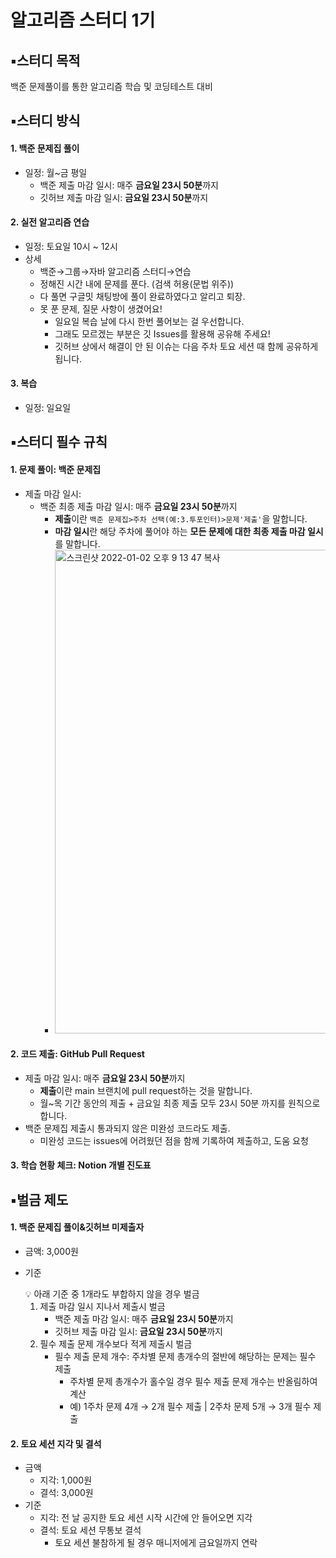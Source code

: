 # 알고리즘 스터디 1기



## ▪️스터디 목적

백준 문제풀이를 통한 알고리즘 학습 및 코딩테스트 대비



## ▪️스터디 방식

#### 1. 백준 문제집 풀이

- 일정: 월~금 평일
  - 백준 제출 마감 일시: 매주 **금요일 23시 50분**까지
  - 깃허브 제출 마감 일시: **금요일 23시 50분**까지

#### 2. 실전 알고리즘 연습

- 일정: 토요일 10시 ~ 12시
- 상세
  - 백준→그룹→자바 알고리즘 스터디→연습
  - 정해진 시간 내에 문제를 푼다. (검색 허용(문법 위주))
  - 다 풀면 구글밋 채팅방에 풀이 완료하였다고 알리고 퇴장.
  - 못 푼 문제, 질문 사항이 생겼어요!
    - 일요일 복습 날에 다시 한번 풀어보는 걸 우선합니다.
    - 그래도 모르겠는 부분은 깃 Issues를 활용해 공유해 주세요!
    - 깃허브 상에서 해결이 안 된 이슈는 다음 주차 토요 세션 때 함께 공유하게 됩니다.

#### 3. 복습

- 일정: 일요일



## ▪️스터디 필수 규칙

#### 1. 문제 풀이: 백준 문제집

- 제출 마감 일시:
  - 백준 최종 제출 마감 일시: 매주 **금요일 23시 50분**까지
    - **제출**이란 `백준 문제집>주차 선택(예:3.투포인터)>문제'제출'`을 말합니다.
    - **마감 일시**란 해당 주차에 풀어야 하는 **모든 문제에 대한 최종 제출 마감 일시**를 말합니다.
    - <img width="774" alt="스크린샷 2022-01-02 오후 9 13 47 복사" src="https://user-images.githubusercontent.com/96296449/147875812-74892bf9-b845-41b0-a571-71206ec4de1c.png">


#### 2. 코드 제출: GitHub Pull Request

- 제출 마감 일시: 매주 **금요일 23시 50분**까지
  - **제출**이란 main 브랜치에 pull request하는 것을 말합니다.
  - 월~목 기간 동안의 제출 + 금요일 최종 제출 모두 23시 50분 까지를 원칙으로 합니다.
- 백준 문제집 제출시 통과되지 않은 미완성 코드라도 제출.
  - 미완성 코드는 issues에 어려웠던 점을 함께 기록하여 제출하고, 도움 요청

#### 3. 학습 현황 체크: Notion 개별 진도표



## ▪️벌금 제도

#### 1. 백준 문제집 풀이&깃허브 미제출자

- 금액: 3,000원

- 기준

  <aside> 💡 아래 기준 중 1개라도 부합하지 않을 경우 벌금</aside>

  1. 제출 마감 일시 지나서 제출시 벌금
     - 백준 제출 마감 일시: 매주 **금요일 23시 50분**까지
     - 깃허브 제출 마감 일시: **금요일 23시 50분**까지
  2. 필수 제출 문제 개수보다 적게 제출시 벌금
     - 필수 제출 문제 개수: 주차별 문제 총개수의 절반에 해당하는 문제는 필수 제출
       - 주차별 문제 총개수가 홀수일 경우 필수 제출 문제 개수는 반올림하여 계산
       - 예) 1주차 문제 4개 → 2개 필수 제출 | 2주차 문제 5개 → 3개 필수 제출

#### 2. 토요 세션 지각 및 결석

- 금액
  - 지각: 1,000원
  - 결석: 3,000원
- 기준
  - 지각: 전 날 공지한 토요 세션 시작 시간에 안 들어오면 지각
  - 결석: 토요 세션 무통보 결석
    - 토요 세션 불참하게 될 경우 매니저에게 금요일까지 연락

